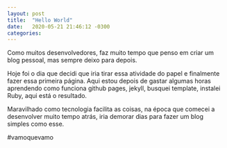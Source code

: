 ```yaml
---
layout: post
title:  "Hello World"
date:   2020-05-21 21:46:12 -0300
categories: 
---
```


Como muitos desenvolvedores, faz muito tempo que penso em criar um blog pessoal, mas sempre deixo para depois.

Hoje foi o dia que decidi que iria tirar essa atividade do papel e finalmente fazer essa primeira página. 
Aqui estou depois de gastar algumas horas aprendendo como funciona github pages, jekyll, busquei template, instalei Ruby, aqui está o resultado. 

Maravilhado como tecnologia facilita as coisas, na época que comecei a desenvolver muito tempo atrás, iria demorar dias para fazer um blog simples como esse. 


#vamoquevamo







